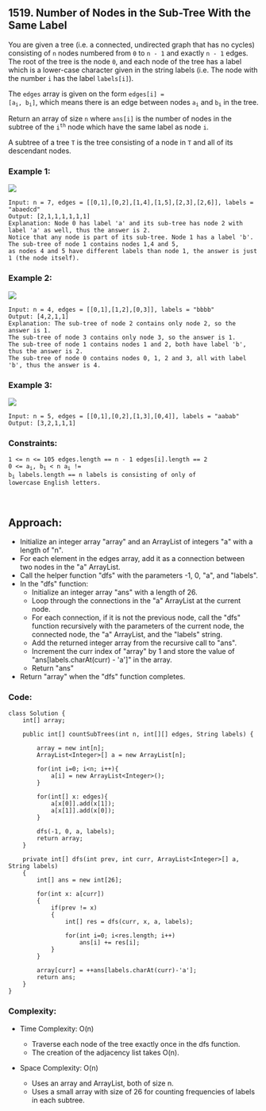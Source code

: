 ## 1519. Number of Nodes in the Sub-Tree With the Same Label  

You are given a tree (i.e. a connected, undirected graph that has no cycles) consisting of ```n``` nodes numbered from ```0``` to ```n - 1``` and 
exactly ```n - 1``` edges. The root of the tree is the node ```0```, and each node of the tree has a label which is a lower-case character given 
in the string labels (i.e. The node with the number ```i``` has the label ```labels[i]```).   

The ```edges``` array is given on the form <code>edges[i] = [a<sub>i</sub>, b<sub>i</sub>]</code>, which means there is an edge between nodes 
<code>a<sub>i</sub></code> and <code>b<sub>i</sub></code> in the tree.   

Return an array of size ```n``` where ```ans[i]``` is the number of nodes in the subtree of the <code>i<sup>th</sup></code> node which have the 
same label as node ```i```.  

A subtree of a tree ```T``` is the tree consisting of a node in ```T``` and all of its descendant nodes.  
 

### Example 1:  

<img src="https://assets.leetcode.com/uploads/2020/07/01/q3e1.jpg">  

```
Input: n = 7, edges = [[0,1],[0,2],[1,4],[1,5],[2,3],[2,6]], labels = "abaedcd"
Output: [2,1,1,1,1,1,1]
Explanation: Node 0 has label 'a' and its sub-tree has node 2 with label 'a' as well, thus the answer is 2. 
Notice that any node is part of its sub-tree. Node 1 has a label 'b'. The sub-tree of node 1 contains nodes 1,4 and 5, 
as nodes 4 and 5 have different labels than node 1, the answer is just 1 (the node itself).
```  

### Example 2:  

<img src="https://assets.leetcode.com/uploads/2020/07/01/q3e2.jpg">  

```
Input: n = 4, edges = [[0,1],[1,2],[0,3]], labels = "bbbb"
Output: [4,2,1,1]
Explanation: The sub-tree of node 2 contains only node 2, so the answer is 1.
The sub-tree of node 3 contains only node 3, so the answer is 1.
The sub-tree of node 1 contains nodes 1 and 2, both have label 'b', thus the answer is 2.
The sub-tree of node 0 contains nodes 0, 1, 2 and 3, all with label 'b', thus the answer is 4.
```   

### Example 3:  

<img src="https://assets.leetcode.com/uploads/2020/07/01/q3e3.jpg">  

```
Input: n = 5, edges = [[0,1],[0,2],[1,3],[0,4]], labels = "aabab"
Output: [3,2,1,1,1]
```  

### Constraints:  
<code>1 <= n <= 105
edges.length == n - 1
edges[i].length == 2
0 <= a<sub>i</sub>, b<sub>i</sub> < n
a<sub>i</sub> != b<sub>i</sub>
labels.length == n
labels is consisting of only of lowercase English letters.
</code>  

<br>  

## Approach:  

* Initialize an integer array "array" and an ArrayList of integers "a" with a length of "n".
* For each element in the edges array, add it as a connection between two nodes in the "a" ArrayList.
* Call the helper function "dfs" with the parameters -1, 0, "a", and "labels".
* In the "dfs" function:
    * Initialize an integer array "ans" with a length of 26.
    * Loop through the connections in the "a" ArrayList at the current node.
    * For each connection, if it is not the previous node, call the "dfs" function recursively with the parameters of the current node, the connected node, the "a" ArrayList, and the "labels" string.
    * Add the returned integer array from the recursive call to "ans".
    * Increment the curr index of "array" by 1 and store the value of "ans[labels.charAt(curr) - 'a']" in the array.
    * Return "ans"
* Return "array" when the "dfs" function completes.  


### Code:  
```
class Solution {
    int[] array;
    
    public int[] countSubTrees(int n, int[][] edges, String labels) {

        array = new int[n];
        ArrayList<Integer>[] a = new ArrayList[n];

        for(int i=0; i<n; i++){
            a[i] = new ArrayList<Integer>();
        }

        for(int[] x: edges){
            a[x[0]].add(x[1]);
            a[x[1]].add(x[0]);
        }

        dfs(-1, 0, a, labels);
        return array;
    }

    private int[] dfs(int prev, int curr, ArrayList<Integer>[] a, String labels)
    {
        int[] ans = new int[26];  
        
        for(int x: a[curr])
        {
            if(prev != x)
            {
                int[] res = dfs(curr, x, a, labels);  

                for(int i=0; i<res.length; i++)  
                    ans[i] += res[i];
            }
        }

        array[curr] = ++ans[labels.charAt(curr)-'a']; 
        return ans;
    }
}
```  

### Complexity:  

* Time Complexity: O(n)  
   * Traverse each node of the tree exactly once in the dfs function.  
   * The creation of the adjacency list takes O(n).  
     
* Space Complexity: O(n)  
   * Uses an array and ArrayList, both of size n.  
   * Uses a small array with size of 26 for counting frequencies of labels in each subtree.  

